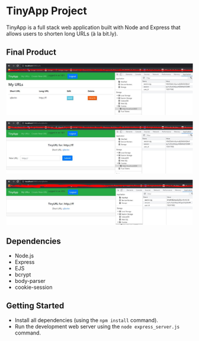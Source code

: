 # TinyApp Project

TinyApp is a full stack web application built with Node and Express that allows users to shorten long URLs (à la bit.ly).

## Final Product

!["screenshot of URLs page (redirects to login page if logged out)"](https://github.com/DmitriYatsenko/tinyapp/blob/master/docs/urls.JPG)

!["screenshot of urls/:shortURL page (can only be edited by user who created it)"](https://github.com/DmitriYatsenko/tinyapp/blob/master/docs/urls-own-shortURL.JPG)

!["screenshot of urls/:shortURL page (can only be edited by user who created it)"](https://github.com/DmitriYatsenko/tinyapp/blob/master/docs/urls-someone-elses-shortURL.JPG)

## Dependencies

- Node.js
- Express
- EJS
- bcrypt
- body-parser
- cookie-session

## Getting Started

- Install all dependencies (using the `npm install` command).
- Run the development web server using the `node express_server.js` command.